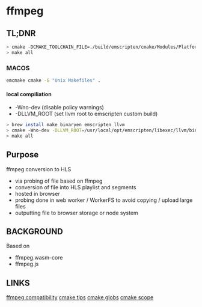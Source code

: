 # ffmpeg 

## TL;DNR
```bash
> cmake -DCMAKE_TOOLCHAIN_FILE=./build/emscripten/cmake/Modules/Platform/Emscripten.cmake -DCMAKE_BUILD_TYPE=Release -DEMSCRIPTEN_ROOT_PATH=/usr/local/opt/emscripten/bin/ -G "Unix Makefiles" .
> make all
```

### MACOS

````sh
emcmake cmake -G "Unix Makefiles" .
````

#### local compiliation

- -Wno-dev (disable policy warnings)
- -DLLVM_ROOT (set llvm root to emscripten custom build)

````sh
> brew install make binaryen emscripten llvm
> cmake -Wno-dev -DLLVM_ROOT=/usr/local/opt/emscripten/libexec/llvm/bin -DCMAKE_TOOLCHAIN_FILE=./build/emscripten/cmake/Modules/Platform/Emscripten.cmake  -DEMSCRIPTEN_ROOT_PATH=/usr/local/opt/emscripten/bin/ -G "Unix Makefiles" .
> make all
````

## Purpose

ffmpeg conversion to HLS 
  - via probing of file based on ffmpeg
  - conversion of file into HLS playlist and segments
  - hosted in browser 
  - probing done in web worker / WorkerFS to avoid copying / upload large files
  - outputting file to browser storage or node system

## BACKGROUND

Based on 
- ffmpeg.wasm-core
- ffmpeg.js

## LINKS

[ffmpeg compatibility](https://www.ffmpeg.org/general.html)
[cmake tips](https://syllogismobile.wordpress.com/2020/06/01/android-cmake-and-ffmpeg-part-one-cmake-in-android-cookbook/)
[cmake globs](https://stackoverflow.com/questions/8304190/cmake-with-include-and-source-paths-basic-setup)
[cmake scope](https://levelup.gitconnected.com/cmake-variable-scope-f062833581b7)